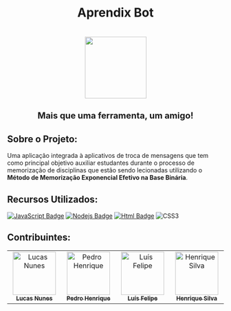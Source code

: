 <h1 align="center">Aprendix Bot<h1>
<p align="center">
  <img src="https://xlucazzz.dev/aprendix/logo.png" width="143px" />
</p>

<p align="center" style="font-size: 20px">
Mais que uma ferramenta, um amigo!
</p>

## Sobre o Projeto:

Uma aplicação integrada à aplicativos de troca de mensagens que tem como principal objetivo auxiliar estudantes durante o processo de memorização de disciplinas que estão sendo lecionadas utilizando o <b>Método de Memorização Exponencial Efetivo na Base Binária</b>.

## Recursos Utilizados:

[![JavaScript Badge](https://img.shields.io/badge/JavaScript-F7DF1E?style=flat-square&logo=javascript&logoColor=black)](https://www.javascript.com/)
[![Nodejs Badge](https://img.shields.io/badge/Node.js-43853D?style=flat-square&logo=node.js&logoColor=white)](https://nodejs.org/en/)
[![Html Badge](https://img.shields.io/badge/HTML5-%23E34F26.svg?style=flat-square&logo=html5&logoColor=white)](https://nodejs.org/en/)
![CSS3](https://img.shields.io/badge/CSS3-%231572B6.svg?style=flat-square&logo=css3&logoColor=white)

## Contribuintes:

<table align="center">
  <tbody>
    <tr>
      <td align="center" valign="top" width="14.28%"><a href="https://github.com/xLucazzz"><img src="https://avatars.githubusercontent.com/xlucazzz" width="100px;" alt="Lucas Nunes"/><br /><sub><b>Lucas Nunes</b></sub></a></td>
      <td align="center" valign="top" width="14.28%"><a href="https://github.com/zPedrin10"><img src="https://avatars.githubusercontent.com/zPedrin10" width="100px;" alt="Pedro Henrique"/><br /><sub><b>Pedro Henrique</b></sub></a></td>
      <td align="center" valign="top" width="14.28%"><a href="https://github.com/LuisFelipesdc"><img src="https://avatars.githubusercontent.com/LuisFelipesdc" width="100px;" alt="Luís Felipe"/><br /><sub><b>Luís Felipe</b></sub></a></td>
      <td align="center" valign="top" width="14.28%"><a href="https://github.com/henriquesilvaa3525"><img src="https://avatars.githubusercontent.com/henriquesilvaa3525" width="100px;" alt="Henrique Silva"/><br /><sub><b>Henrique Silva</b></sub></a></td>
    </tr>
  </tbody>
</table>
